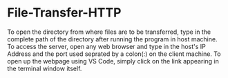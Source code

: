 # File-Transfer-HTTP
To open the directory from where files are to be transferred, type in the complete path of the directory after running the program in host machine.
To access the server, open any web browser and type in the host's IP Address and the port used seprated by a colon(:) on the client machine.
To open up the webpage using VS Code, simply click on the link appearing in the terminal window itself.
